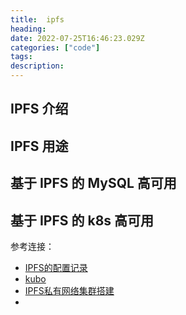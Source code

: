 ```yaml
---
title:  ipfs
heading: 
date: 2022-07-25T16:46:23.029Z
categories: ["code"]
tags: 
description: 
---
```

## IPFS 介绍


## IPFS 用途


## 基于 IPFS 的 MySQL 高可用


## 基于 IPFS 的 k8s 高可用









参考连接：
- [IPFS的配置记录](https://www.cnblogs.com/milton/p/13100209.html)
- [kubo](https://github.com/ipfs/kubo)
- [IPFS私有网络集群搭建](https://yuanxuxu.com/2020/01/09/ipfs%E7%A7%81%E6%9C%89%E7%BD%91%E7%BB%9C%E9%9B%86%E7%BE%A4%E6%90%AD%E5%BB%BA/)
- 
